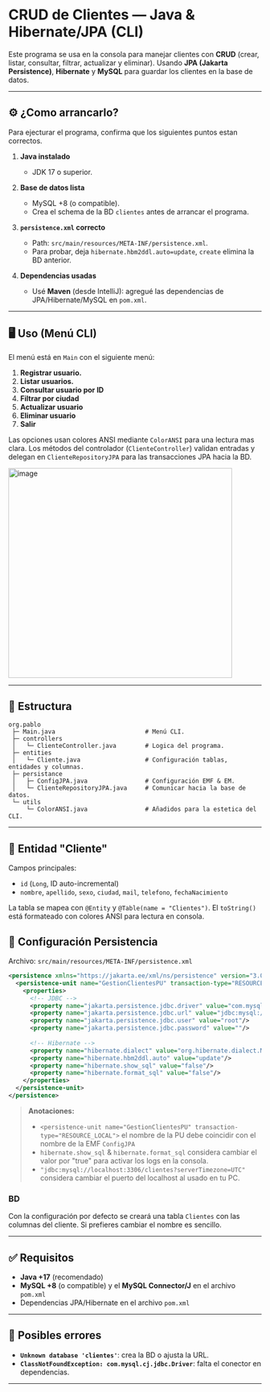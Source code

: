 # CRUD de Clientes — Java & Hibernate/JPA (CLI)

Este programa se usa en la consola para manejar clientes con **CRUD** (crear, listar, consultar, filtrar, actualizar y eliminar).
Usando **JPA (Jakarta Persistence)**, **Hibernate** y **MySQL** para guardar los clientes en la base de datos.

---

## ⚙️ ¿Como arrancarlo?

Para ejecturar el programa, confirma que los siguientes puntos estan correctos.

1. **Java instalado**

   * JDK 17 o superior.

2. **Base de datos lista**

   * MySQL +8 (o compatible).
   * Crea el schema de la BD `clientes` antes de arrancar el programa.

3. **`persistence.xml` correcto**

   * Path: `src/main/resources/META-INF/persistence.xml`.
   * Para probar, deja `hibernate.hbm2ddl.auto=update`, `create` elimina la BD anterior.

4. **Dependencias usadas**

   * Usé **Maven** (desde IntelliJ): agregué las dependencias de JPA/Hibernate/MySQL en `pom.xml`.

---

## 🖥️ Uso (Menú CLI)

El menú está en `Main` con el siguiente menú:

1. **Registrar usuario.**                     
2. **Listar usuarios.**
3. **Consultar usuario por ID**
4. **Filtrar por ciudad**
5. **Actualizar usuario**
6. **Eliminar usuario**
7. **Salir**

Las opciones usan colores ANSI mediante `ColorANSI` para una lectura mas clara. Los métodos del controlador (`ClienteController`) validan entradas y delegan en `ClienteRepositoryJPA` para las transacciones JPA hacia la BD.

<img width="445" height="417" alt="image" src="https://github.com/user-attachments/assets/340e419c-3091-4d50-ad52-e8a78aa2e194"/>

---

## 📁 Estructura

```
org.pablo
 ├─ Main.java                         # Menú CLI.
 ├─ controllers
 │   └─ ClienteController.java        # Logica del programa.
 ├─ entities
 │   └─ Cliente.java                  # Configuración tablas, entidades y columnas.
 ├─ persistance
 │   ├─ ConfigJPA.java                # Configuración EMF & EM.
 │   └─ ClienteRepositoryJPA.java     # Comunicar hacia la base de datos.
 └─ utils
     └─ ColorANSI.java                # Añadidos para la estetica del CLI.
```

---

## 🦜 Entidad "Cliente"

Campos principales:

* `id` (`Long`, ID auto-incremental)
* `nombre`, `apellido`, `sexo`, `ciudad`, `mail`, `telefono`, `fechaNacimiento`

La tabla se mapea con `@Entity` y `@Table(name = "Clientes")`. 
El `toString()` está formateado con colores ANSI para lectura en consola.

## 🧷 Configuración Persistencia

Archivo: `src/main/resources/META-INF/persistence.xml`

```xml
<persistence xmlns="https://jakarta.ee/xml/ns/persistence" version="3.0">
  <persistence-unit name="GestionClientesPU" transaction-type="RESOURCE_LOCAL">
    <properties>
      <!-- JDBC -->
      <property name="jakarta.persistence.jdbc.driver" value="com.mysql.cj.jdbc.Driver"/>
      <property name="jakarta.persistence.jdbc.url" value="jdbc:mysql://localhost:3306/clientes?serverTimezone=UTC"/>
      <property name="jakarta.persistence.jdbc.user" value="root"/>
      <property name="jakarta.persistence.jdbc.password" value=""/>
      
      <!-- Hibernate -->
      <property name="hibernate.dialect" value="org.hibernate.dialect.MySQLDialect"/>
      <property name="hibernate.hbm2ddl.auto" value="update"/>
      <property name="hibernate.show_sql" value="false"/>
      <property name="hibernate.format_sql" value="false"/>
    </properties>
  </persistence-unit>
</persistence>
```

> **Anotaciones:**
>
> * `<persistence-unit name="GestionClientesPU" transaction-type="RESOURCE_LOCAL">` el nombre de la PU debe coincidir con el nombre de la EMF `ConfigJPA`
> * `hibernate.show_sql` & `hibernate.format_sql` considera cambiar el valor por "true" para activar los logs en la consola.
> * `"jdbc:mysql://localhost:3306/clientes?serverTimezone=UTC"` considera cambiar el puerto del localhost al usado en tu PC.

### BD

Con la configuración por defecto se creará una tabla `Clientes` con las columnas del cliente. Si prefieres cambiar el nombre es sencillo.

---

## ✅ Requisitos

* **Java +17** (recomendado)
* **MySQL +8** (o compatible) y el **MySQL Connector/J** en el archivo `pom.xml`
* Dependencias JPA/Hibernate en el archivo `pom.xml`

---

## 🧟 Posibles errores

* **`Unknown database 'clientes'`**: crea la BD o ajusta la URL.
* **`ClassNotFoundException: com.mysql.cj.jdbc.Driver`**: falta el conector en dependencias.

---
